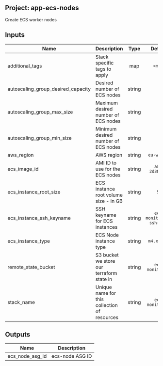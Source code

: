## Project: app-ecs-nodes

Create ECS worker nodes



## Inputs

| Name | Description | Type | Default | Required |
|------|-------------|:----:|:-----:|:-----:|
| additional_tags | Stack specific tags to apply | map | `<map>` | no |
| autoscaling_group_desired_capacity | Desired number of ECS nodes | string | `1` | no |
| autoscaling_group_max_size | Maximum desired number of ECS nodes | string | `1` | no |
| autoscaling_group_min_size | Minimum desired number of ECS nodes | string | `1` | no |
| aws_region | AWS region | string | `eu-west-1` | no |
| ecs_image_id | AMI ID to use for the ECS nodes | string | `ami-2d386654` | no |
| ecs_instance_root_size | ECS instance root volume size - in GB | string | `50` | no |
| ecs_instance_ssh_keyname | SSH keyname for ECS instances | string | `ecs-monitoring-ssh-test` | no |
| ecs_instance_type | ECS Node instance type | string | `m4.xlarge` | no |
| remote_state_bucket | S3 bucket we store our terraform state in | string | `ecs-monitoring` | no |
| stack_name | Unique name for this collection of resources | string | `ecs-monitoring` | no |

## Outputs

| Name | Description |
|------|-------------|
| ecs_node_asg_id | ecs-node ASG ID |

